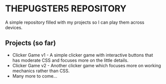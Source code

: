 # THEPUGSTER5 REPOSITORY

A simple repository filled with my projects so I can play them across devices.

## Projects (so far)
- Clicker Game v1 - A simple clicker game with interactive buttons that has moderate CSS and focuses more on the little details.
- Clicker Game v2 - Another clicker game which focuses more on working mechanics rather than CSS.
- Many more to come...
